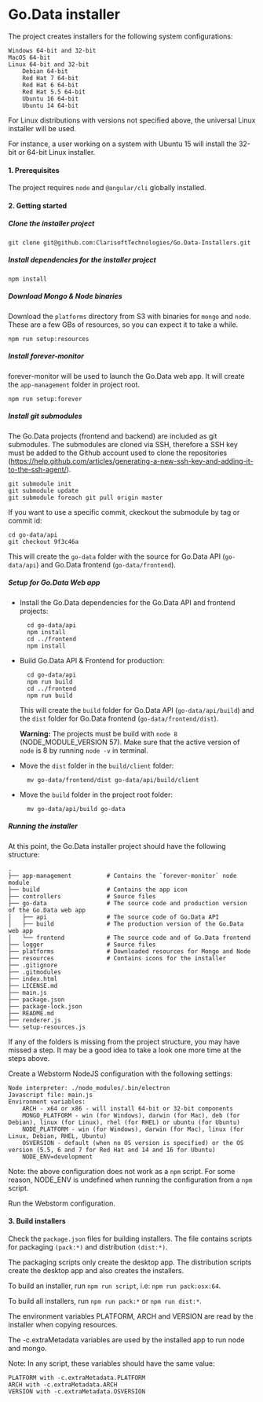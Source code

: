 # Go.Data installer

The project creates installers for the following system configurations:

    Windows 64-bit and 32-bit
    MacOS 64-bit
    Linux 64-bit and 32-bit
        Debian 64-bit
        Red Hat 7 64-bit
        Red Hat 6 64-bit
        Red Hat 5.5 64-bit
        Ubuntu 16 64-bit
        Ubuntu 14 64-bit

For Linux distributions with versions not specified above, the universal Linux installer will be used.

For instance, a user working on a system with Ubuntu 15 will install the 32-bit or 64-bit Linux installer.

#### 1. Prerequisites

The project requires `node` and `@angular/cli` globally installed.

#### 2. Getting started

##### Clone the installer project

    git clone git@github.com:ClarisoftTechnologies/Go.Data-Installers.git

##### Install dependencies for the installer project

    npm install

##### Download Mongo & Node binaries
Download the `platforms` directory from S3 with binaries for `mongo` and `node`. These are a few GBs of resources, so you can expect it to take a while.

	npm run setup:resources

##### Install forever-monitor
forever-monitor will be used to launch the Go.Data web app. It will create the `app-management` folder in project root.

    npm run setup:forever

##### Install git submodules
The Go.Data projects (frontend and backend) are included as git submodules. The submodules are cloned via SSH, therefore a SSH key must be added to the Github account used to clone the repositories (<https://help.github.com/articles/generating-a-new-ssh-key-and-adding-it-to-the-ssh-agent/>).

	git submodule init
	git submodule update
    git submodule foreach git pull origin master

If you want to use a specific commit, ckeckout the submodule by tag or commit id:

    cd go-data/api
    git checkout 9f3c46a

This will create the `go-data` folder with the source for Go.Data API (`go-data/api`) and Go.Data frontend (`go-data/frontend`).

##### Setup for Go.Data Web app


- Install the Go.Data dependencies for the Go.Data API and frontend projects:

    	cd go-data/api
		npm install
		cd ../frontend
		npm install

- Build Go.Data API & Frontend for production:

		cd go-data/api
        npm run build
        cd ../frontend
        npm run build

	This will create the `build` folder for Go.Data API (`go-data/api/build`) and the `dist` folder for Go.Data frontend (`go-data/frontend/dist`).

    **Warning:** The projects must be build with `node 8` (NODE_MODULE_VERSION 57). Make sure that the active version of `node` is 8 by running `node -v` in terminal.

- Move the `dist` folder in the `build/client` folder:

		mv go-data/frontend/dist go-data/api/build/client

- Move the `build` folder in the project root folder:

		mv go-data/api/build go-data

##### Running the installer
At this point, the Go.Data installer project should have the following structure:

    .
    ├── app-management			# Contains the `forever-monitor` node module
    ├── build                   # Contains the app icon
    ├── controllers             # Source files
    ├── go-data                 # The source code and production version of the Go.Data web app
    │	├── api                 # The source code of Go.Data API
	│   ├── build               # The production version of the Go.Data web app
	│   └── frontend            # The source code and of Go.Data frontend
    ├── logger                  # Source files
    ├── platforms				# Downloaded resources for Mongo and Node
    ├── resources				# Contains icons for the installer
    ├── .gitignore
    ├── .gitmodules
    ├── index.html
    ├── LICENSE.md
    ├── main.js
    ├── package.json
    ├── package-lock.json
    ├── README.md
    ├── renderer.js
    └── setup-resources.js

If any of the folders is missing from the project structure, you may have missed a step. It may be a good idea to take a look one more time at the steps above.

Create a Webstorm NodeJS configuration with the following settings:

    Node interpreter: ./node_modules/.bin/electron
    Javascript file: main.js
    Environment variables:
        ARCH - x64 or x86 - will install 64-bit or 32-bit components
        MONGO_PLATFORM - win (for Windows), darwin (for Mac), deb (for Debian), linux (for Linux), rhel (for RHEL) or ubuntu (for Ubuntu)
        NODE_PLATFORM - win (for Windows), darwin (for Mac), linux (for Linux, Debian, RHEL, Ubuntu)
        OSVERSION - default (when no OS version is specified) or the OS version (5.5, 6 and 7 for Red Hat and 14 and 16 for Ubuntu)
        NODE_ENV=development
Note: the above configuration does not work as a `npm` script. For some reason, NODE_ENV is undefined when running the configuration from a `npm` script.

Run the Webstorm configuration.

#### 3. Build installers

Check the `package.json` files for building installers. The file contains scripts for packaging `(pack:*)` and distribution `(dist:*)`.

The packaging scripts only create the desktop app. The distribution scripts create the desktop app and also creates the installers.

To build an installer, run `npm run script`, i.e: `npm run pack:osx:64`.

To build all installers, run `npm run pack:*` or `npm run dist:*`.

The environment variables PLATFORM, ARCH and VERSION are read by the installer when copying resources.

The -c.extraMetadata variables are used by the installed app to run node and mongo.

Note: In any script, these variables should have the same value:

    PLATFORM with -c.extraMetadata.PLATFORM
    ARCH with -c.extraMetadata.ARCH
    VERSION with -c.extraMetadata.OSVERSION

